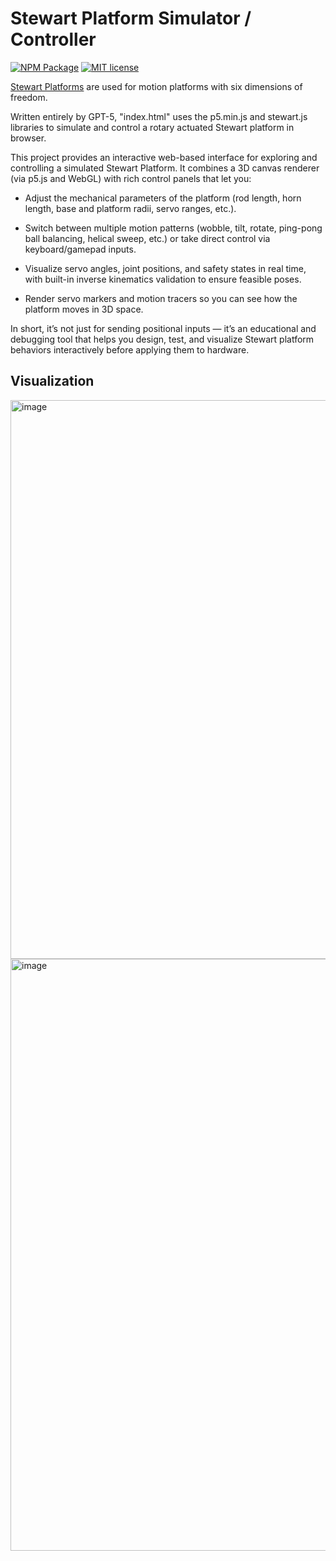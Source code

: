 # Stewart Platform Simulator / Controller

[![NPM Package](https://img.shields.io/npm/v/stewart.svg?style=flat)](https://npmjs.org/package/stewart "View this project on npm")
[![MIT license](http://img.shields.io/badge/license-MIT-brightgreen.svg)](http://opensource.org/licenses/MIT)


[Stewart Platforms](https://raw.org/research/inverse-kinematics-of-a-stewart-platform/) are used for motion platforms with six dimensions of freedom.

Written entirely by GPT-5, "index.html" uses the p5.min.js and stewart.js libraries to simulate and control a rotary actuated Stewart platform in browser. 

This project provides an interactive web-based interface for exploring and controlling a simulated Stewart Platform. It combines a 3D canvas renderer (via p5.js and WebGL) with rich control panels that let you:

- Adjust the mechanical parameters of the platform (rod length, horn length, base and platform radii, servo ranges, etc.).

- Switch between multiple motion patterns (wobble, tilt, rotate, ping-pong ball balancing, helical sweep, etc.) or take direct control via keyboard/gamepad inputs.

- Visualize servo angles, joint positions, and safety states in real time, with built-in inverse kinematics validation to ensure feasible poses.

- Render servo markers and motion tracers so you can see how the platform moves in 3D space.

In short, it’s not just for sending positional inputs — it’s an educational and debugging tool that helps you design, test, and visualize Stewart platform behaviors interactively before applying them to hardware.

## Visualization

<img width="1351" height="894" alt="image" src="https://github.com/user-attachments/assets/23c0aa81-e359-4d42-978b-010c2be4f4ab" />
<img width="1616" height="947" alt="image" src="https://github.com/user-attachments/assets/0d839262-89da-4751-b0d2-8c2439804b9f" />
